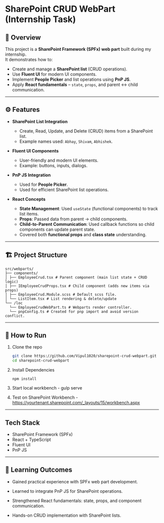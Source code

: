 # SharePoint CRUD WebPart (Internship Task)

## 📌 Overview  
This project is a **SharePoint Framework (SPFx) web part** built during my internship.  
It demonstrates how to:  
- Create and manage a **SharePoint list** (CRUD operations).  
- Use **Fluent UI** for modern UI components.  
- Implement **People Picker** and list operations using **PnP JS**.  
- Apply **React fundamentals** – `state`, `props`, and parent ↔ child communication.

---

## ⚙️ Features  

- **SharePoint List Integration**  
  - Create, Read, Update, and Delete (CRUD) items from a SharePoint list.  
  - Example names used: `Abhay`, `Shivam`, `Abhishek`.  

- **Fluent UI Components**  
  - User-friendly and modern UI elements.  
  - Example: buttons, inputs, dialogs.  

- **PnP JS Integration**  
  - Used for **People Picker**.  
  - Used for efficient SharePoint list operations.  

- **React Concepts**  
  - **State Management**: Used `useState` (functional components) to track list items.  
  - **Props**: Passed data from parent → child components.  
  - **Child-to-Parent Communication**: Used callback functions so child components can update parent state.  
  - Covered both **functional props** and **class state** understanding.  

---

## 🏗️ Project Structure  

```
src/webparts/
├── components/
│ ├── EmployeeCrud.tsx # Parent component (main list state + CRUD logic)
│ ├── IEmployeeCrudProps.tsx # Child component (adds new items via props)
│ ├── EmployeeCrud.Module.scss # Default scss file.
│ └── ListItem.tsx # List rendering & delete/update
└── /loc
  └── EmployeeCrudWebPart.ts # Webparts render controller.
  └── pnpConfig.ts # Created for pnp import and avoid version conflict.

```
  
---

## 🚀 How to Run  

1. Clone the repo  
   ```bash
   git clone https://github.com/Vipul1020/sharepoint-crud-webpart.git
   cd sharepoint-crud-webpart

2. Install Dependencies
   ```
   npm install
   
   ```

4. Start local workbench - gulp serve

5. Test on SharePoint Workbench - https://yourtenant.sharepoint.com/_layouts/15/workbench.aspx

---

## Tech Stack  

- SharePoint Framework (SPFx)
- React + TypeScript
- Fluent UI
- PnP JS

---

## 🎯 Learning Outcomes

- Gained practical experience with SPFx web part development.

- Learned to integrate PnP JS for SharePoint operations.

- Strengthened React fundamentals: state, props, and component communication.

- Hands-on CRUD implementation with SharePoint lists.



  
